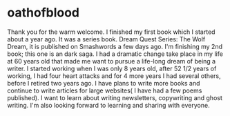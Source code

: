 # oathofblood

Thank you for the warm welcome. I finished my first book which I started about a year ago. It was a series book. Dream Quest Series: The Wolf Dream, it is published on Smashwords a few days ago. I'm finishing my 2nd book; this one is an dark saga. I had a dramatic change take place in my life at 60 years old that made me want to pursue a life-long dream of being a writer. I started working when I was only 8 years old, after 52 1/2 years of working, I had four heart attacks and for 4 more years I had several others, before I retired two years ago.
I have plans to write more books and continue to write articles for large websites( I have had a few poems published). I want to learn about writing newsletters, copywriting and ghost writing. I'm also looking forward to learning and sharing with everyone.
